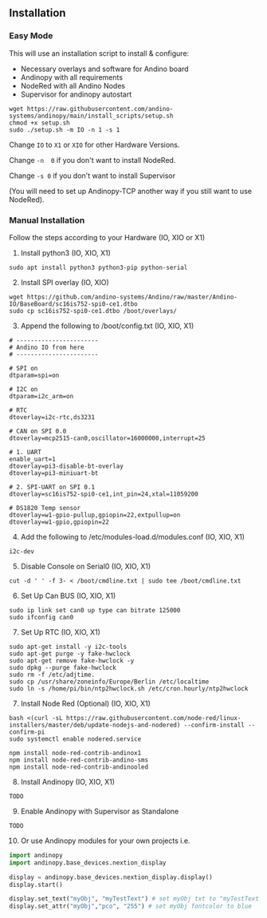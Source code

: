 ## Installation

### Easy Mode
This will use an installation script to install & configure:
  - Necessary overlays and software for Andino board
  - Andinopy with all requirements
  - NodeRed with all Andino Nodes
  - Supervisor for andinopy autostart

```shell
wget https://raw.githubusercontent.com/andino-systems/andinopy/main/install_scripts/setup.sh
chmod +x setup.sh
sudo ./setup.sh -m IO -n 1 -s 1
```
Change `IO` to `X1` or `XIO` for other Hardware Versions.


Change `-n  0` if you don't want to install NodeRed.


Change `-s 0` if you don't want to install Supervisor 

(You will need to set up Andinopy-TCP another way if you still want to use NodeRed).

### Manual Installation
Follow the steps according to your Hardware (IO, XIO or X1)

1. Install python3 (IO, XIO, X1)
```shell
sudo apt install python3 python3-pip python-serial
```

2. Install SPI overlay (IO, XIO)
```shell
wget https://github.com/andino-systems/Andino/raw/master/Andino-IO/BaseBoard/sc16is752-spi0-ce1.dtbo
sudo cp sc16is752-spi0-ce1.dtbo /boot/overlays/
```

3. Append the following to /boot/config.txt (IO, XIO, X1)
```shell
# -----------------------
# Andino IO from here
# -----------------------

# SPI on
dtparam=spi=on

# I2C on
dtparam=i2c_arm=on

# RTC
dtoverlay=i2c-rtc,ds3231

# CAN on SPI 0.0
dtoverlay=mcp2515-can0,oscillator=16000000,interrupt=25

# 1. UART
enable_uart=1
dtoverlay=pi3-disable-bt-overlay
dtoverlay=pi3-miniuart-bt

# 2. SPI-UART on SPI 0.1
dtoverlay=sc16is752-spi0-ce1,int_pin=24,xtal=11059200

# DS1820 Temp sensor
dtoverlay=w1-gpio-pullup,gpiopin=22,extpullup=on
dtoverlay=w1-gpio,gpiopin=22
```
4. Add the following to /etc/modules-load.d/modules.conf (IO, XIO, X1)
```shell
i2c-dev
```
5. Disable Console on Serial0 (IO, XIO, X1)
```shell
cut -d ' ' -f 3- < /boot/cmdline.txt | sudo tee /boot/cmdline.txt
```

6. Set Up Can BUS (IO, XIO, X1)
```shell
sudo ip link set can0 up type can bitrate 125000
sudo ifconfig can0
```

7. Set Up RTC (IO, XIO, X1)
```shell
sudo apt-get install -y i2c-tools
sudo apt-get purge -y fake-hwclock
sudo apt-get remove fake-hwclock -y 
sudo dpkg --purge fake-hwclock 
sudo rm -f /etc/adjtime.
sudo cp /usr/share/zoneinfo/Europe/Berlin /etc/localtime
sudo ln -s /home/pi/bin/ntp2hwclock.sh /etc/cron.hourly/ntp2hwclock
```

7. Install Node Red (Optional) (IO, XIO, X1)
```shell
bash <(curl -sL https://raw.githubusercontent.com/node-red/linux-installers/master/deb/update-nodejs-and-nodered) --confirm-install --confirm-pi
sudo systemctl enable nodered.service

npm install node-red-contrib-andinox1
npm install node-red-contrib-andino-sms
npm install node-red-contrib-andinooled
```

8. Install Andinopy (IO, XIO, X1)
```shell
TODO
```

9. Enable Andinopy with Supervisor as Standalone
```shell
TODO
```

10. Or use Andinopy modules for your own projects i.e.

```python
import andinopy
import andinopy.base_devices.nextion_display

display = andinopy.base_devices.nextion_display.display()
display.start()

display.set_text("myObj", "myTestText") # set myObj txt to "myTestText
display.set_attr("myObj","pco", "255") # set myObj fontcolor to blue
```


